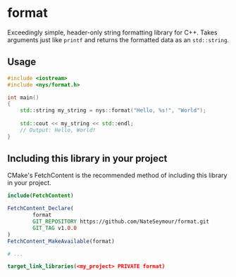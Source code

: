 # format

Exceedingly simple, header-only string formatting library for C++. Takes arguments just like `printf` and returns the formatted data as an `std::string`.

## Usage

```c++
#include <iostream>
#include <nys/format.h>

int main()
{
    std::string my_string = nys::format("Hello, %s!", "World");
    
    std::cout << my_string << std::endl;
    // Output: Hello, World!
}
```

## Including this library in your project

CMake's FetchContent is the recommended method of including this library in your project.

```cmake
include(FetchContent)

FetchContent_Declare(
        format
        GIT_REPOSITORY https://github.com/NateSeymour/format.git
        GIT_TAG v1.0.0
)
FetchContent_MakeAvailable(format)

# ...

target_link_libraries(<my_project> PRIVATE format)
```